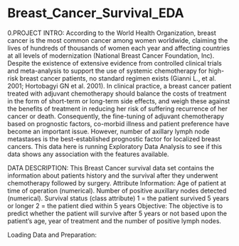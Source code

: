 # Breast_Cancer_Survival_EDA


0.PROJECT INTRO:
According to the World Health Organization, breast cancer is the most common cancer among women worldwide, claiming the lives of hundreds of thousands of women each year and affecting countries at all levels of modernization (National Breast Cancer Foundation, Inc). Despite the existence of extensive evidence from controlled clinical trials and meta-analysis to support the use of systemic chemotherapy for high-risk breast cancer patients, no standard regimen exists (Gianni L., et al. 2001; Hortobagyi GN et al. 2001). In clinical practice, a breast cancer patient treated with adjuvant chemotherapy should balance the costs of treatment in the form of short-term or long-term side effects, and weigh these against the benefits of treatment in reducing her risk of suffering recurrence of her cancer or death. Consequently, the fine-tuning of adjuvant chemotherapy based on prognostic factors, co-morbid illness and patient preference have become an important issue. However, number of axillary lymph node metastases is the best-established prognostic factor for localized breast cancers. This data here is running Exploratory Data Analysis to see if this data shows any association with the features available. 

DATA DESCRIPTION: This Breast Cancer survival data set contains the information about patients history and the survival after they underwent chemotherapy followed by surgery.
Attribute Information:
Age of patient at time of operation (numerical).
Number of positive auxillary nodes detected (numerical).
Survival status (class attribute) 1 = the patient survived 5 years or longer 2 = the patient died within 5 years
Objective: The objective is to predict whether the patient will survive after 5 years or not based upon the patient’s age, year of treatment and the number of positive lymph nodes.

Loading Data and Preparation:
